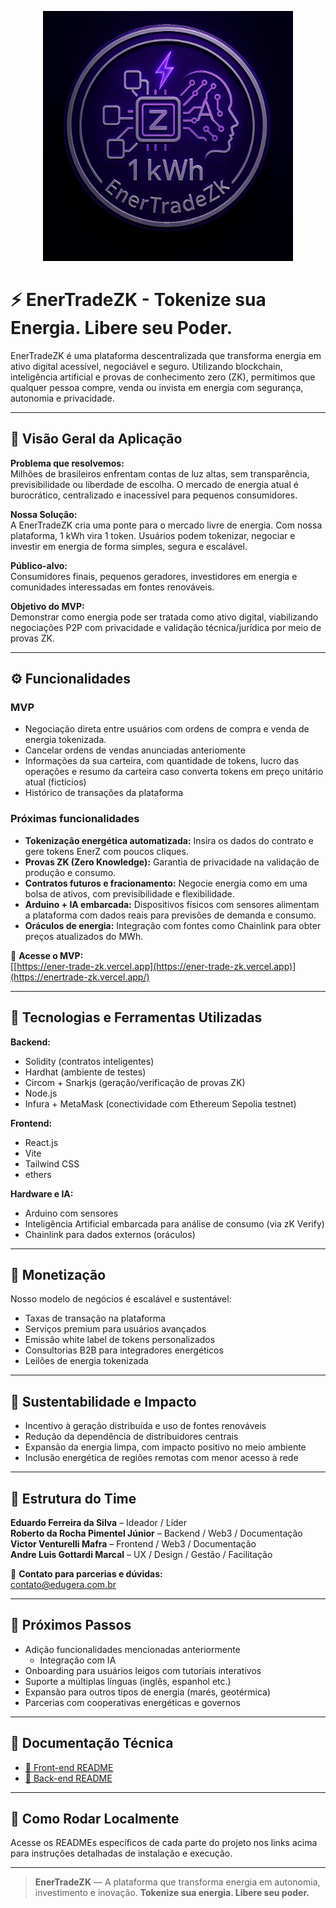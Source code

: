 <p align="center">
  <img src="back-end/assets/image.jpeg" alt="EnerTradeZK" width="400"/>
</p>

# ⚡ EnerTradeZK - Tokenize sua Energia. Libere seu Poder.

EnerTradeZK é uma plataforma descentralizada que transforma energia em ativo digital acessível, negociável e seguro. Utilizando blockchain, inteligência artificial e provas de conhecimento zero (ZK), permitimos que qualquer pessoa compre, venda ou invista em energia com segurança, autonomia e privacidade.

---

## 📘 Visão Geral da Aplicação

**Problema que resolvemos:**  
Milhões de brasileiros enfrentam contas de luz altas, sem transparência, previsibilidade ou liberdade de escolha. O mercado de energia atual é burocrático, centralizado e inacessível para pequenos consumidores.

**Nossa Solução:**  
A EnerTradeZK cria uma ponte para o mercado livre de energia. Com nossa plataforma, 1 kWh vira 1 token. Usuários podem tokenizar, negociar e investir em energia de forma simples, segura e escalável.

**Público-alvo:**  
Consumidores finais, pequenos geradores, investidores em energia e comunidades interessadas em fontes renováveis.

**Objetivo do MVP:**  
Demonstrar como energia pode ser tratada como ativo digital, viabilizando negociações P2P com privacidade e validação técnica/jurídica por meio de provas ZK.

---

## ⚙️ Funcionalidades

### MVP
- Negociação direta entre usuários com ordens de compra e venda de energia tokenizada.
- Cancelar ordens de vendas anunciadas anteriomente
- Informações da sua carteira, com quantidade de tokens, lucro das operações e resumo da carteira caso converta tokens em preço unitário atual (fictícios)
- Histórico de transações da plataforma
  
### Próximas funcionalidades
- **Tokenização energética automatizada:** Insira os dados do contrato e gere tokens EnerZ com poucos cliques.
- **Provas ZK (Zero Knowledge):** Garantia de privacidade na validação de produção e consumo.
- **Contratos futuros e fracionamento:** Negocie energia como em uma bolsa de ativos, com previsibilidade e flexibilidade.
- **Arduino + IA embarcada:** Dispositivos físicos com sensores alimentam a plataforma com dados reais para previsões de demanda e consumo.
- **Oráculos de energia:** Integração com fontes como Chainlink para obter preços atualizados do MWh.

🔗 **Acesse o MVP:**  
[[https://ener-trade-zk.vercel.app](https://ener-trade-zk.vercel.app)](https://enertrade-zk.vercel.app/)

---

## 🧰 Tecnologias e Ferramentas Utilizadas

**Backend:**
- Solidity (contratos inteligentes)
- Hardhat (ambiente de testes)
- Circom + Snarkjs (geração/verificação de provas ZK)
- Node.js
- Infura + MetaMask (conectividade com Ethereum Sepolia testnet)

**Frontend:**
- React.js
- Vite
- Tailwind CSS
- ethers

**Hardware e IA:**
- Arduino com sensores
- Inteligência Artificial embarcada para análise de consumo (via zK Verify)
- Chainlink para dados externos (oráculos)

---

## 💸 Monetização

Nosso modelo de negócios é escalável e sustentável:
- Taxas de transação na plataforma
- Serviços premium para usuários avançados
- Emissão white label de tokens personalizados
- Consultorias B2B para integradores energéticos
- Leilões de energia tokenizada

---

## 🌱 Sustentabilidade e Impacto

- Incentivo à geração distribuída e uso de fontes renováveis  
- Redução da dependência de distribuidores centrais  
- Expansão da energia limpa, com impacto positivo no meio ambiente  
- Inclusão energética de regiões remotas com menor acesso à rede

---

## 🧩 Estrutura do Time

**Eduardo Ferreira da Silva** – Ideador / Líder  
**Roberto da Rocha Pimentel Júnior** – Backend / Web3 / Documentação  
**Victor Venturelli Mafra** – Frontend / Web3 / Documentação  
**Andre Luis Gottardi Marcal** – UX / Design / Gestão / Facilitação  

📩 **Contato para parcerias e dúvidas:**  
[contato@edugera.com.br](mailto:contato@edugera.com.br)

---

## 🔮 Próximos Passos

- Adição funcionalidades mencionadas anteriormente
  - Integração com IA
- Onboarding para usuários leigos com tutoriais interativos  
- Suporte a múltiplas línguas (inglês, espanhol etc.)  
- Expansão para outros tipos de energia (marés, geotérmica)  
- Parcerias com cooperativas energéticas e governos

---

## 📄 Documentação Técnica

- [📂 Front-end README](./front-end/README.md)
- [📂 Back-end README](./back-end/README.md)

---

## 🚀 Como Rodar Localmente

Acesse os READMEs específicos de cada parte do projeto nos links acima para instruções detalhadas de instalação e execução.

---

> **EnerTradeZK** — A plataforma que transforma energia em autonomia, investimento e inovação.
> **Tokenize sua energia. Libere seu poder.**

